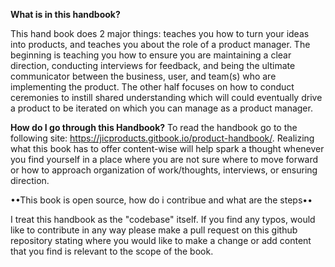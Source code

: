 **What is in this handbook?**

This hand book does 2 major things: teaches you how to turn your ideas into products, and teaches you about the role of a product manager.
The beginning is teaching you how to ensure you are maintaining a clear direction, conducting interviews for feedback, and being the ultimate communicator between the business, user, and team(s) who are implementing the product. The other half focuses on how to conduct ceremonies to instill shared understanding which will could eventually drive a product to be iterated on which you can manage as a product manager.

**How do I go through this Handbook?**
To read the handbook go to the following site: https://jicproducts.gitbook.io/product-handbook/. Realizing what this book has to offer content-wise will help spark a thought whenever you find yourself in a place where you are not sure where to move forward or how to approach organization of work/thoughts, interviews, or ensuring direction.

••This book is open source, how do i contribue and what are the steps••

I treat this handbook as the "codebase" itself.  If you find any typos, would like to contribute in any way please make a pull request on this github repository stating where you would like to make a change or add content that you find is relevant to the scope of the book.
